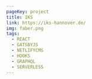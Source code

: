 ```yaml
---
pageKey: project
title: IKS
link: https://iks-hannover.de/
img: faber.png
tags:
  - REACT
  - GATSBYJS
  - NETLIFYCMS
  - HOOKS
  - GRAPHQL
  - SERVERLESS
---
```

